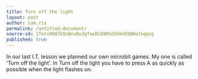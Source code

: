 ```yaml
---
title: Turn off the light
layout: post
author: sam.rix
permalink: /untitled-document/
source-id: 1Tetx90O7EQsBnxBuJgfaxDLb9Khd5UmVE8QWoJxqqzg
published: true
---
```

In our last I.T. lesson we planned our own microbit games. My one is called 'Turn off the light'. In Turn off the light you have to press A as quickly as possible when the light flashes on.

